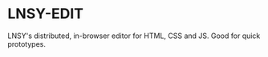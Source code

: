 # LNSY-EDIT
LNSY's distributed, in-browser editor for HTML, CSS and JS. Good for quick prototypes. 
